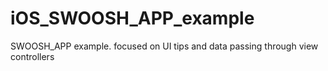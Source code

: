 # iOS_SWOOSH_APP_example
SWOOSH_APP example. focused on UI tips and data passing through view controllers
